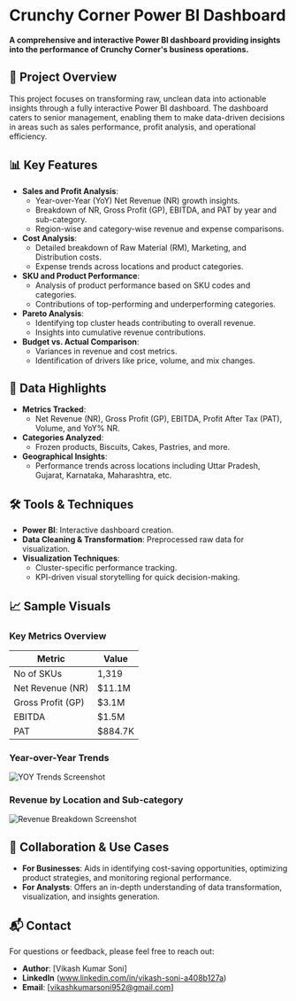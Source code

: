 
# Crunchy Corner Power BI Dashboard

**A comprehensive and interactive Power BI dashboard providing insights into the performance of Crunchy Corner's business operations.**

## 🚀 Project Overview
This project focuses on transforming raw, unclean data into actionable insights through a fully interactive Power BI dashboard. The dashboard caters to senior management, enabling them to make data-driven decisions in areas such as sales performance, profit analysis, and operational efficiency.

## 📊 Key Features
- **Sales and Profit Analysis**:
  - Year-over-Year (YoY) Net Revenue (NR) growth insights.
  - Breakdown of NR, Gross Profit (GP), EBITDA, and PAT by year and sub-category.
  - Region-wise and category-wise revenue and expense comparisons.
- **Cost Analysis**:
  - Detailed breakdown of Raw Material (RM), Marketing, and Distribution costs.
  - Expense trends across locations and product categories.
- **SKU and Product Performance**:
  - Analysis of product performance based on SKU codes and categories.
  - Contributions of top-performing and underperforming categories.
- **Pareto Analysis**:
  - Identifying top cluster heads contributing to overall revenue.
  - Insights into cumulative revenue contributions.
- **Budget vs. Actual Comparison**:
  - Variances in revenue and cost metrics.
  - Identification of drivers like price, volume, and mix changes.

## 📂 Data Highlights
- **Metrics Tracked**: 
  - Net Revenue (NR), Gross Profit (GP), EBITDA, Profit After Tax (PAT), Volume, and YoY% NR.
- **Categories Analyzed**:
  - Frozen products, Biscuits, Cakes, Pastries, and more.
- **Geographical Insights**:
  - Performance trends across locations including Uttar Pradesh, Gujarat, Karnataka, Maharashtra, etc.

## 🛠️ Tools & Techniques
- **Power BI**: Interactive dashboard creation.
- **Data Cleaning & Transformation**: Preprocessed raw data for visualization.
- **Visualization Techniques**:
  - Cluster-specific performance tracking.
  - KPI-driven visual storytelling for quick decision-making.

## 📈 Sample Visuals
### Key Metrics Overview
| Metric    | Value       |
|-----------|-------------|
| No of SKUs | 1,319      |
| Net Revenue (NR) | $11.1M |
| Gross Profit (GP) | $3.1M |
| EBITDA    | $1.5M      |
| PAT       | $884.7K    |

### Year-over-Year Trends
![YOY Trends Screenshot](path/to/screenshot1.png)

### Revenue by Location and Sub-category
![Revenue Breakdown Screenshot](![image](https://github.com/user-attachments/assets/8cfd5169-443a-4b15-9ae8-a9de829ce8ec))



## 🤝 Collaboration & Use Cases
- **For Businesses**: Aids in identifying cost-saving opportunities, optimizing product strategies, and monitoring regional performance.
- **For Analysts**: Offers an in-depth understanding of data transformation, visualization, and insights generation.

## 📬 Contact
For questions or feedback, please feel free to reach out:
- **Author**: [Vikash Kumar Soni]
- **Linkedln** (www.linkedin.com/in/vikash-soni-a408b127a)
- **Email**: [vikashkumarsoni952@gmail.com]


